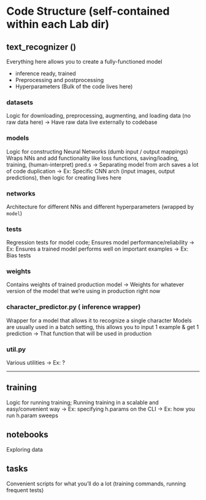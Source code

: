 # Code Structure (self-contained within each Lab dir)

## text_recognizer (<project>)
Everything here allows you to create a fully-functioned model 
- inference ready, trained
- Preprocessing and postprocessing
- Hyperparameters
(Bulk of the code lives here)

### datasets
Logic for downloading, preprocessing, augmenting, and loading data (no raw data here)
-> Have raw data live externally to codebase

### models
Logic for constructing Neural Networks (dumb input / output mappings)
Wraps NNs and add functionality like loss functions, saving/loading, training, (human-interpret) pred.s
-> Separating model from arch saves a lot of code duplication
-> Ex: Specific CNN arch (input images, output predictions), then logic for creating lives here

### networks
Architecture for different NNs and different hyperparameters (wrapped by `model`)


### tests
Regression tests for model code; Ensures model performance/reliability
-> Ex: Ensures a trained model performs well on important examples
-> Ex: Bias tests


### weights
Contains weights of trained production model
-> Weights for whatever version of the model that we’re using in production right now


### character_predictor.py (<project> inference wrapper)
Wrapper for a model that allows it to recognize a single character
Models are usually used in a batch setting, this allows you to input 1 example & get 1 prediction
-> That function that will be used in production


### util.py
Various utilities
-> Ex: ?


---

## training
Logic for running training; 
Running training in a scalable and easy/convenient way
-> Ex: specifying h.params on the CLI
-> Ex: how you run h.param sweeps


## notebooks
Exploring data


## tasks
Convenient scripts for what you’ll do a lot (training commands, running frequent tests)

